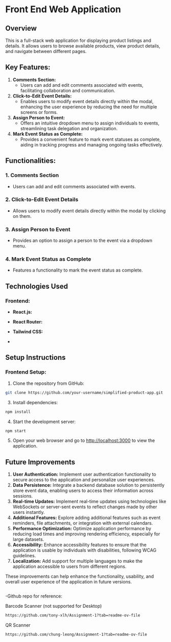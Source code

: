 # Front End Web Application

## Overview
This is a full-stack web application for displaying product listings and details. It allows users to browse available products, view product details, and navigate between different pages.

## Key Features:

1. **Comments Section:**
   - Users can add and edit comments associated with events, facilitating collaboration and communication.
2. **Click-to-Edit Event Details:**
   - Enables users to modify event details directly within the modal, enhancing the user experience by reducing the need for multiple screens or forms.
3. **Assign Person to Event:**
   - Offers an intuitive dropdown menu to assign individuals to events, streamlining task delegation and organization.
4. **Mark Event Status as Complete:**
   - Provides a convenient feature to mark event statuses as complete, aiding in tracking progress and managing ongoing tasks effectively.

## Functionalities:

### 1. Comments Section
- Users can add and edit comments associated with events.
### 2. Click-to-Edit Event Details
- Allows users to modify event details directly within the modal by clicking on them.
### 3. Assign Person to Event
- Provides an option to assign a person to the event via a dropdown menu.
### 4. Mark Event Status as Complete
- Features a functionality to mark the event status as complete.
  
## Technologies Used

### Frontend:
- **React.js:**
- **React Router:** 
- **Tailwind CSS:**

- 
## Setup Instructions

### Frontend Setup:

1. Clone the repository from GitHub:
```sh
git clone https://github.com/your-username/simplified-product-app.git
```
3. Install dependencies:
```sh
npm install
```
4. Start the development server:
```sh
npm start
```

5. Open your web browser and go to [http://localhost:3000](http://localhost:3000) to view the application.

## Future Improvements
1. **User Authentication:** Implement user authentication functionality to secure access to the application and personalize user experiences.
3. **Data Persistence:** Integrate a backend database solution to persistently store event data, enabling users to access their information across sessions.
4. **Real-time Updates:** Implement real-time updates using technologies like WebSockets or server-sent events to reflect changes made by other users instantly.
5. **Additional Features:** Explore adding additional features such as event reminders, file attachments, or integration with external calendars.
6. **Performance Optimization:** Optimize application performance by reducing load times and improving rendering efficiency, especially for large datasets.
7. **Accessibility:** Enhance accessibility features to ensure that the application is usable by individuals with disabilities, following WCAG guidelines.
8. **Localization:** Add support for multiple languages to make the application accessible to users from different regions.

These improvements can help enhance the functionality, usability, and overall user experience of the application in future versions.

  ```sh

  ```
  -Github repo for reference:
  
  Barcode Scanner (not supported for Desktop)
  ```sh
  https://github.com/tony-xlh/Assignment-1?tab=readme-ov-file
  ```
  QR Scanner
  ```sh
  https://github.com/chung-leong/Assignment-1?tab=readme-ov-file

  ```
  

